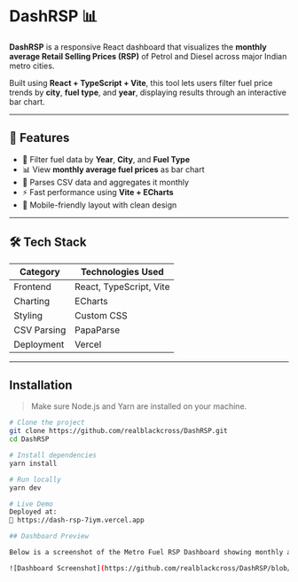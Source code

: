 # DashRSP 📊

**DashRSP** is a responsive React dashboard that visualizes the **monthly average Retail Selling Prices (RSP)** of Petrol and Diesel across major Indian metro cities.

Built using **React + TypeScript + Vite**, this tool lets users filter fuel price trends by **city**, **fuel type**, and **year**, displaying results through an interactive bar chart.

---

## 🚀 Features

- 📆 Filter fuel data by **Year**, **City**, and **Fuel Type**
- 📊 View **monthly average fuel prices** as bar chart
- 📂 Parses CSV data and aggregates it monthly
- ⚡ Fast performance using **Vite + ECharts**
- 📱 Mobile-friendly layout with clean design

---

## 🛠 Tech Stack

| Category      | Technologies Used              |
|---------------|--------------------------------|
| Frontend      | React, TypeScript, Vite        |
| Charting      | ECharts                        |
| Styling       | Custom CSS                     |
| CSV Parsing   | PapaParse                      |
| Deployment    | Vercel                         |

---

## Installation

> Make sure Node.js and Yarn are installed on your machine.


```bash
# Clone the project
git clone https://github.com/realblackcross/DashRSP.git
cd DashRSP

# Install dependencies
yarn install

# Run locally
yarn dev 

# Live Demo
Deployed at:
🔗 https://dash-rsp-7iym.vercel.app

## Dashboard Preview

Below is a screenshot of the Metro Fuel RSP Dashboard showing monthly average prices based on selected filters (City, Fuel Type, Year):

![Dashboard Screenshot](https://github.com/realblackcross/DashRSP/blob/main/screenshots/dashboard-view.png?raw=true)
